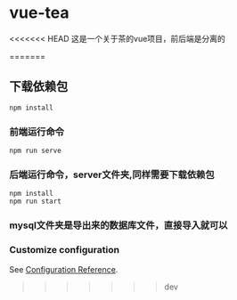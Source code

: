 # vue-tea
<<<<<<< HEAD
这是一个关于茶的vue项目，前后端是分离的

=======

## 下载依赖包
```
npm install
```

### 前端运行命令
```
npm run serve
```

### 后端运行命令，server文件夹,同样需要下载依赖包
```
npm install
npm run start
```

### mysql文件夹是导出来的数据库文件，直接导入就可以


### Customize configuration
See [Configuration Reference](https://cli.vuejs.org/config/).
>>>>>>> dev
